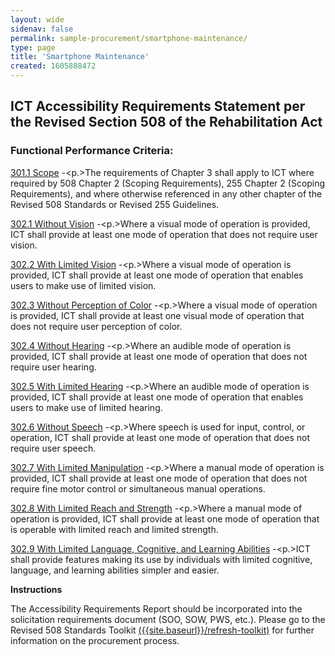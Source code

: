 ```yaml
---
layout: wide 
sidenav: false 
permalink: sample-procurement/smartphone-maintenance/
type: page
title: 'Smartphone Maintenance'
created: 1605888472
---
```


## **ICT Accessibility Requirements Statement per the Revised Section 508 of the Rehabilitation Act**

### **Functional Performance Criteria:**

[301.1 Scope][1] -<p.>The requirements of Chapter 3 shall apply to ICT where required by 508 Chapter 2 (Scoping Requirements), 255 Chapter 2 (Scoping Requirements), and where otherwise referenced in any other chapter of the Revised 508 Standards or Revised 255 Guidelines.</p> 

[302.1 Without Vision][2] -<p.>Where a visual mode of operation is provided, ICT shall provide at least one mode of operation that does not require user vision.</p> 

[302.2 With Limited Vision][2] -<p.>Where a visual mode of operation is provided, ICT shall provide at least one mode of operation that enables users to make use of limited vision.</p> 

[302.3 Without Perception of Color][2] -<p.>Where a visual mode of operation is provided, ICT shall provide at least one visual mode of operation that does not require user perception of color.</p> 

[302.4 Without Hearing][2] -<p.>Where an audible mode of operation is provided, ICT shall provide at least one mode of operation that does not require user hearing.</p> 

[302.5 With Limited Hearing][2] -<p.>Where an audible mode of operation is provided, ICT shall provide at least one mode of operation that enables users to make use of limited hearing.</p> 

[302.6 Without Speech][2] -<p.>Where speech is used for input, control, or operation, ICT shall provide at least one mode of operation that does not require user speech.</p> 

[302.7 With Limited Manipulation][2] -<p.>Where a manual mode of operation is provided, ICT shall provide at least one mode of operation that does not require fine motor control or simultaneous manual operations.</p> 

[302.8 With Limited Reach and Strength][2] -<p.>Where a manual mode of operation is provided, ICT shall provide at least one mode of operation that is operable with limited reach and limited strength.</p> 

[302.9 With Limited Language, Cognitive, and Learning Abilities][2] -<p.>ICT shall provide features making its use by individuals with limited cognitive, language, and learning abilities simpler and easier.</p> 

  


**Instructions**

The Accessibility Requirements Report should be incorporated into the solicitation requirements document (SOO, SOW, PWS, etc.). Please go to the Revised 508 Standards Toolkit [({{site.baseurl}}/refresh-toolkit)][3] for further information on the procurement process.

 [1]: {{site.baseurl}}/ict-accessibility#e301_1
 [2]: {{site.baseurl}}/ict-accessibility#e302_1
 [3]: {{site.baseurl}}/refresh-toolkit